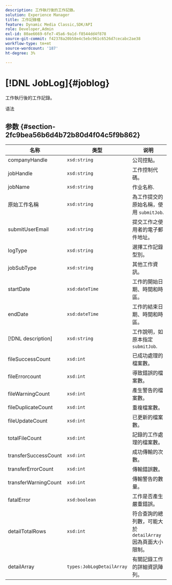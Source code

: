 ```yaml
---
description: 工作執行後的工作記錄。
solution: Experience Manager
title: 工作記錄檔
feature: Dynamic Media Classic,SDK/API
role: Developer,Admin
exl-id: 80ae6669-6fe7-45a6-9a1d-f8544dd4f878
source-git-commit: f42378a20b58e4c5ebc961c6526d7cecabc2ae38
workflow-type: tm+mt
source-wordcount: '187'
ht-degree: 3%

---
```


# [!DNL JobLog]{#joblog}

工作執行後的工作記錄。

语法

## 参数 {#section-2fc9bea56b6d4b72b80d4f04c5f9b862}

| 名称 | 类型 | 说明 |
|---|---|---|
| companyHandle | `xsd:string` | 公司控點。 |
| jobHandle | `xsd:string` | 工作控制代碼。 |
| jobName | `xsd:string` | 作业名称. |
| 原始工作名稱 | `xsd:string` | 為工作提交的原始名稱，使用 `submitJob`. |
| submitUserEmail | `xsd:string` | 提交工作之使用者的電子郵件地址。 |
| logType | `xsd:string` | 選擇工作記錄型別。 |
| jobSubType | `xsd:string` | 其他工作資訊。 |
| startDate | `xsd:dateTime` | 工作的開始日期、時間和時區。 |
| endDate | `xsd:dateTime` | 工作的結束日期、時間和時區。 |
| [!DNL description] | `xsd:string` | 工作說明，如原本指定 `submitJob`. |
| fileSuccessCount | `xsd:int` | 已成功處理的檔案數。 |
| fileErrorcount | `xsd:int` | 導致錯誤的檔案數。 |
| fileWarningCount | `xsd:int` | 產生警告的檔案數。 |
| fileDuplicateCount | `xsd:int` | 重複檔案數。 |
| fileUpdateCount | `xsd:int` | 已更新的檔案數。 |
| totalFileCount | `xsd:int` | 記錄的工作處理的檔案數。 |
| transferSuccessCount | `xsd:int` | 成功傳輸的次數。 |
| transferErrorCount | `xsd:int` | 傳輸錯誤數。 |
| transferWarningCount | `xsd:int` | 傳輸警告的數量。 |
| fatalError | `xsd:boolean` | 工作是否產生嚴重錯誤。 |
| detailTotalRows | `xsd:int` | 符合查詢的總列數，可能大於 `detailArray` 因為頁面大小限制。 |
| detailArray | `types:JobLogDetailArray` | 有關記錄工作的詳細資訊陣列。 |
